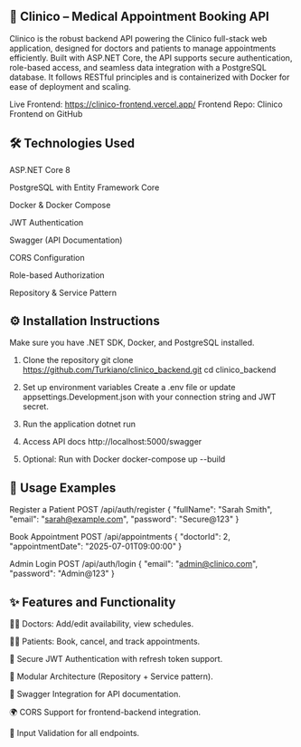 🏥 Clinico – Medical Appointment Booking API
-----------------------------------------------
Clinico is the robust backend API powering the Clinico full-stack web application, designed for doctors and patients to manage appointments efficiently. Built with ASP.NET Core, the API supports secure authentication, role-based access, and seamless data integration with a PostgreSQL database. It follows RESTful principles and is containerized with Docker for ease of deployment and scaling.

Live Frontend: https://clinico-frontend.vercel.app/
Frontend Repo: Clinico Frontend on GitHub



🛠️ Technologies Used
-----------------------------------
ASP.NET Core 8

PostgreSQL with Entity Framework Core

Docker & Docker Compose

JWT Authentication

Swagger (API Documentation)

CORS Configuration

Role-based Authorization

Repository & Service Pattern


⚙️ Installation Instructions
----------------------------------
Make sure you have .NET SDK, Docker, and PostgreSQL installed.

1) Clone the repository
git clone https://github.com/Turkiano/clinico_backend.git
cd clinico_backend


2) Set up environment variables
Create a .env file or update appsettings.Development.json with your connection string and JWT secret.


3) Run the application
dotnet run

4) Access API docs
http://localhost:5000/swagger

5) Optional: Run with Docker
docker-compose up --build


🧪 Usage Examples
---------------------------------------------------
Register a Patient
POST /api/auth/register
{
  "fullName": "Sarah Smith",
  "email": "sarah@example.com",
  "password": "Secure@123"
}


Book Appointment
POST /api/appointments
{
  "doctorId": 2,
  "appointmentDate": "2025-07-01T09:00:00"
}


Admin Login
POST /api/auth/login
{
  "email": "admin@clinico.com",
  "password": "Admin@123"
}



✨ Features and Functionality
------------------------------------------------
👨‍⚕️ Doctors: Add/edit availability, view schedules.

👩‍💼 Patients: Book, cancel, and track appointments.

🔐 Secure JWT Authentication with refresh token support.

🧩 Modular Architecture (Repository + Service pattern).

📄 Swagger Integration for API documentation.

🌍 CORS Support for frontend-backend integration.

🧪 Input Validation for all endpoints.
